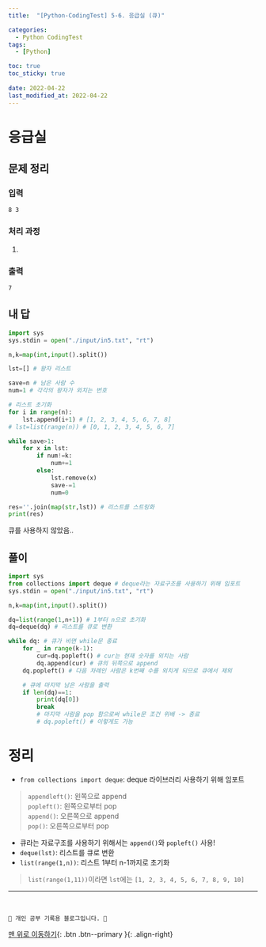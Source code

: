 ```yaml
---
title:  "[Python-CodingTest] 5-6. 응급실 (큐)"

categories:
  - Python CodingTest
tags:
  - [Python]

toc: true
toc_sticky: true
 
date: 2022-04-22
last_modified_at: 2022-04-22
---
```


# 응급실
## 문제 정리
### 입력
```
8 3
```
### 처리 과정
1. 

### 출력
```
7
```
## 내 답
```py
import sys
sys.stdin = open("./input/in5.txt", "rt")

n,k=map(int,input().split())

lst=[] # 왕자 리스트

save=n # 남은 사람 수
num=1 # 각각의 왕자가 외치는 번호

# 리스트 초기화
for i in range(n):
    lst.append(i+1) # [1, 2, 3, 4, 5, 6, 7, 8]
# lst=list(range(n)) # [0, 1, 2, 3, 4, 5, 6, 7]

while save>1:
    for x in lst:
        if num!=k:
            num+=1
        else:
            lst.remove(x)
            save-=1
            num=0

res=''.join(map(str,lst)) # 리스트를 스트링화
print(res)
```
큐를 사용하지 않았음..
## 풀이
```py
import sys
from collections import deque # deque라는 자료구조를 사용하기 위해 임포트
sys.stdin = open("./input/in5.txt", "rt")

n,k=map(int,input().split())

dq=list(range(1,n+1)) # 1부터 n으로 초기화
dq=deque(dq) # 리스트를 큐로 변환

while dq: # 큐가 비면 while문 종료
    for _ in range(k-1):
        cur=dq.popleft() # cur는 현재 숫자를 외치는 사람
        dq.append(cur) # 큐의 뒤쪽으로 append
    dq.popleft() # 다음 차례인 사람은 k번째 수를 외치게 되므로 큐에서 제외

    # 큐에 마지막 남은 사람을 출력
    if len(dq)==1:
        print(dq[0])
        break
        # 마지막 사람을 pop 함으로써 while문 조건 위배 -> 종료
        # dq.popleft() # 이렇게도 가능
```

# 정리
- `from collections import deque`: deque 라이브러리 사용하기 위해 임포트
> `appendleft()`: 왼쪽으로 append<br>
`popleft()`: 왼쪽으로부터 pop<br>
`append()`: 오른쪽으로 append<br>
`pop()`: 오른쪽으로부터 pop<br>
- 큐라는 자료구조를 사용하기 위해서는 `append()`와 `popleft()` 사용!
- `deque(lst)`: 리스트를 큐로 변환
- `list(range(1,n))`: 리스트 1부터 n-1까지로 초기화
> `list(range(1,11))`이라면 `lst`에는 `[1, 2, 3, 4, 5, 6, 7, 8, 9, 10]`

***
<br>

    💛 개인 공부 기록용 블로그입니다. 👻

[맨 위로 이동하기](#){: .btn .btn--primary }{: .align-right}